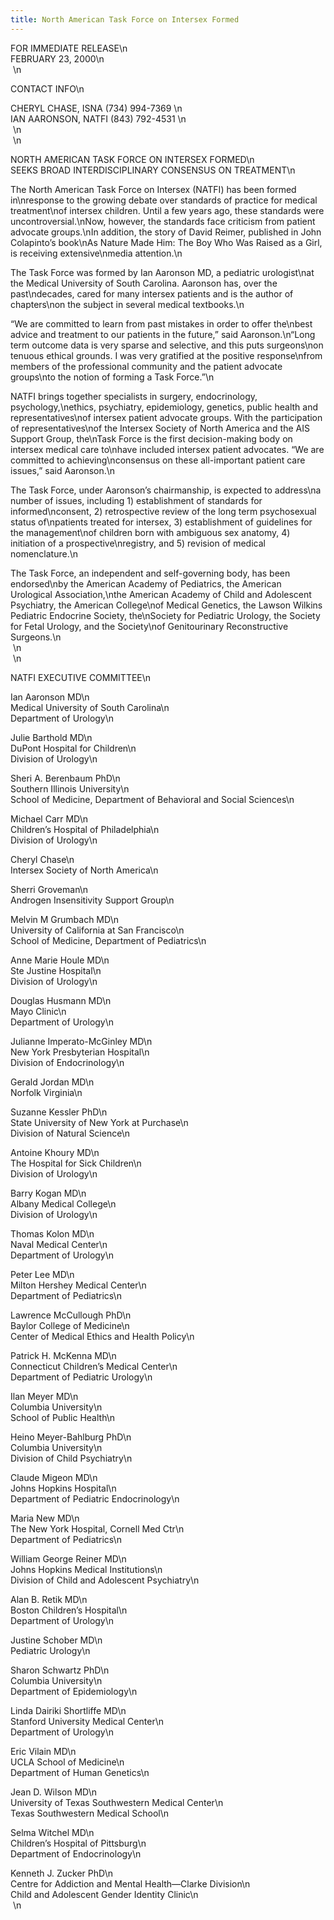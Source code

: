 ```yaml
---
title: North American Task Force on Intersex Formed
---
```


<span class="caps">FOR</span> <span class="caps">IMMEDIATE</span> <span class="caps">RELEASE</span>\n  
<span class="caps">FEBRUARY</span> 23, 2000\n  
&nbsp;\n

<span class="caps">CONTACT</span> <span class="caps">INFO</span>\n

<span class="caps">CHERYL</span> <span class="caps">CHASE</span>, <span class="caps">ISNA</span> (734) 994-7369 \n  
<span class="caps">IAN</span> <span class="caps">AARONSON</span>, <span class="caps">NATFI</span> (843) 792-4531 \n  
&nbsp;\n  
&nbsp;\n

<span class="caps">NORTH</span> <span class="caps">AMERICAN</span> <span class="caps">TASK</span> <span class="caps">FORCE</span> ON <span class="caps">INTERSEX</span> <span class="caps">FORMED</span>\n  
<span class="caps">SEEKS</span> <span class="caps">BROAD</span> <span class="caps">INTERDISCIPLINARY</span> <span class="caps">CONSENSUS</span> ON <span class="caps">TREATMENT</span>\n

The North American Task Force on Intersex (<span class="caps">NATFI</span>) has been formed in\nresponse to the growing debate over standards of practice for medical treatment\nof intersex children. Until a few years ago, these standards were uncontroversial.\nNow, however, the standards face criticism from patient advocate groups.\nIn addition, the story of David Reimer, published in John Colapinto&#8217;s book\nAs Nature Made Him: The Boy Who Was Raised as a Girl, is receiving extensive\nmedia attention.\n

The Task Force was formed by Ian Aaronson MD, a pediatric urologist\nat the Medical University of South Carolina. Aaronson has, over the past\ndecades, cared for many intersex patients and is the author of chapters\non the subject in several medical textbooks.\n

&#8220;We are committed to learn from past mistakes in order to offer the\nbest advice and treatment to our patients in the future,&#8221; said Aaronson.\n&#8220;Long term outcome data is very sparse and selective, and this puts surgeons\non tenuous ethical grounds. I was very gratified at the positive response\nfrom members of the professional community and the patient advocate groups\nto the notion of forming a Task Force.&#8221;\n

<span class="caps">NATFI</span> brings together specialists in surgery, endocrinology, psychology,\nethics, psychiatry, epidemiology, genetics, public health and representatives\nof intersex patient advocate groups. With the participation of representatives\nof the Intersex Society of North America and the <span class="caps">AIS</span> Support Group, the\nTask Force is the first decision-making body on intersex medical care to\nhave included intersex patient advocates. &#8220;We are committed to achieving\nconsensus on these all-important patient care issues,&#8221; said Aaronson.\n

The Task Force, under Aaronson&#8217;s chairmanship, is expected to address\na number of issues, including 1) establishment of standards for informed\nconsent, 2) retrospective review of the long term psychosexual status of\npatients treated for intersex, 3) establishment of guidelines for the management\nof children born with ambiguous sex anatomy, 4) initiation of a prospective\nregistry, and 5) revision of medical nomenclature.\n

The Task Force, an independent and self-governing body, has been endorsed\nby the American Academy of Pediatrics, the American Urological Association,\nthe American Academy of Child and Adolescent Psychiatry, the American College\nof Medical Genetics, the Lawson Wilkins Pediatric Endocrine Society, the\nSociety for Pediatric Urology, the Society for Fetal Urology, and the Society\nof Genitourinary Reconstructive Surgeons.\n  
&nbsp;\n  
&nbsp;\n

<span class="caps">NATFI</span> <span class="caps">EXECUTIVE</span> <span class="caps">COMMITTEE</span>\n

Ian Aaronson MD\n  
Medical University of South Carolina\n  
Department of Urology\n

Julie Barthold MD\n  
DuPont Hospital for Children\n  
Division of Urology\n

Sheri A. Berenbaum PhD\n  
Southern Illinois University\n  
School of Medicine, Department of Behavioral and Social Sciences\n

Michael Carr MD\n  
Children&#8217;s Hospital of Philadelphia\n  
Division of Urology\n

Cheryl Chase\n  
Intersex Society of North America\n

Sherri Groveman\n  
Androgen Insensitivity Support Group\n

Melvin M Grumbach MD\n  
University of California at San Francisco\n  
School of Medicine, Department of Pediatrics\n

Anne Marie Houle MD\n  
Ste Justine Hospital\n  
Division of Urology\n

Douglas Husmann MD\n  
Mayo Clinic\n  
Department of Urology\n

Julianne Imperato-McGinley MD\n  
New York Presbyterian Hospital\n  
Division of Endocrinology\n

Gerald Jordan MD\n  
Norfolk Virginia\n

Suzanne Kessler PhD\n  
State University of New York at Purchase\n  
Division of Natural Science\n

Antoine Khoury MD\n  
The Hospital for Sick Children\n  
Division of Urology\n

Barry Kogan MD\n  
Albany Medical College\n  
Division of Urology\n

Thomas Kolon MD\n  
Naval Medical Center\n  
Department of Urology\n

Peter Lee MD\n  
Milton Hershey Medical Center\n  
Department of Pediatrics\n

Lawrence McCullough PhD\n  
Baylor College of Medicine\n  
Center of Medical Ethics and Health Policy\n

Patrick H. McKenna MD\n  
Connecticut Children&#8217;s Medical Center\n  
Department of Pediatric Urology\n

Ilan Meyer MD\n  
Columbia University\n  
School of Public Health\n

Heino Meyer-Bahlburg PhD\n  
Columbia University\n  
Division of Child Psychiatry\n

Claude Migeon MD\n  
Johns Hopkins Hospital\n  
Department of Pediatric Endocrinology\n

Maria New MD\n  
The New York Hospital, Cornell Med Ctr\n  
Department of Pediatrics\n

William George Reiner MD\n  
Johns Hopkins Medical Institutions\n  
Division of Child and Adolescent Psychiatry\n

Alan B. Retik MD\n  
Boston Children&#8217;s Hospital\n  
Department of Urology\n

Justine Schober MD\n  
Pediatric Urology\n

Sharon Schwartz PhD\n  
Columbia University\n  
Department of Epidemiology\n

Linda Dairiki Shortliffe MD\n  
Stanford University Medical Center\n  
Department of Urology\n

Eric Vilain MD\n  
<span class="caps">UCLA</span> School of Medicine\n  
Department of Human Genetics\n

Jean D. Wilson MD\n  
University of Texas Southwestern Medical Center\n  
Texas Southwestern Medical School\n

Selma Witchel MD\n  
Children&#8217;s Hospital of Pittsburg\n  
Department of Endocrinology\n

Kenneth J. Zucker PhD\n  
Centre for Addiction and Mental Health&#8212;Clarke Division\n  
Child and Adolescent Gender Identity Clinic\n  
&nbsp;\n